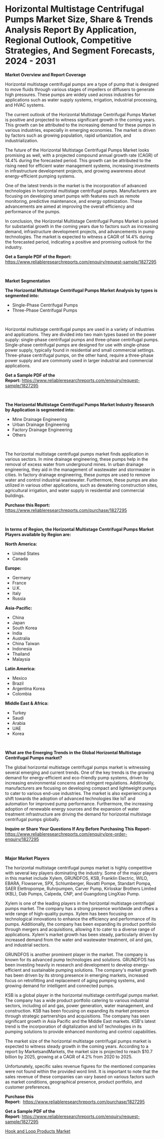 <p><h1>Horizontal Multistage Centrifugal Pumps Market Size, Share & Trends Analysis Report By Application, Regional Outlook, Competitive Strategies, And Segment Forecasts, 2024 - 2031</h1></p><p><strong>Market Overview and Report Coverage</strong></p>
<p><p>Horizontal multistage centrifugal pumps are a type of pump that is designed to move fluids through various stages of impellers or diffusers to generate high pressures. These pumps are widely used across industries for applications such as water supply systems, irrigation, industrial processing, and HVAC systems.</p><p>The current outlook of the Horizontal Multistage Centrifugal Pumps Market is positive and projected to witness significant growth in the coming years. This growth can be attributed to the increasing demand for these pumps in various industries, especially in emerging economies. The market is driven by factors such as growing population, rapid urbanization, and industrialization.</p><p>The future of the Horizontal Multistage Centrifugal Pumps Market looks promising as well, with a projected compound annual growth rate (CAGR) of 14.4% during the forecasted period. This growth can be attributed to the rising need for efficient water management systems, increasing investments in infrastructure development projects, and growing awareness about energy-efficient pumping systems.</p><p>One of the latest trends in the market is the incorporation of advanced technologies in horizontal multistage centrifugal pumps. Manufacturers are focusing on developing smart pumps with features such as remote monitoring, predictive maintenance, and energy optimization. These advancements are aimed at improving the overall efficiency and performance of the pumps.</p><p>In conclusion, the Horizontal Multistage Centrifugal Pumps Market is poised for substantial growth in the coming years due to factors such as increasing demand, infrastructure development projects, and advancements in pump technologies. The market is expected to witness a CAGR of 14.4% during the forecasted period, indicating a positive and promising outlook for the industry.</p></p>
<p><strong>Get a Sample PDF of the Report:</strong> <a href="https://www.reliableresearchreports.com/enquiry/request-sample/1827295">https://www.reliableresearchreports.com/enquiry/request-sample/1827295</a></p>
<p>&nbsp;</p>
<p><strong>Market Segmentation</strong></p>
<p><strong>The Horizontal Multistage Centrifugal Pumps Market Analysis by types is segmented into:</strong></p>
<p><ul><li>Single-Phase Centrifugal Pumps</li><li>Three-Phase Centrifugal Pumps</li></ul></p>
<p>&nbsp;</p>
<p><p>Horizontal multistage centrifugal pumps are used in a variety of industries and applications. They are divided into two main types based on the power supply: single-phase centrifugal pumps and three-phase centrifugal pumps. Single-phase centrifugal pumps are designed for use with single-phase power supply, typically found in residential and small commercial settings. Three-phase centrifugal pumps, on the other hand, require a three-phase power supply and are commonly used in larger industrial and commercial applications.</p></p>
<p><strong>Get a Sample PDF of the Report:</strong>&nbsp;<a href="https://www.reliableresearchreports.com/enquiry/request-sample/1827295">https://www.reliableresearchreports.com/enquiry/request-sample/1827295</a></p>
<p>&nbsp;</p>
<p><strong>The Horizontal Multistage Centrifugal Pumps Market Industry Research by Application is segmented into:</strong></p>
<p><ul><li>Mine Drainage Engineering</li><li>Urban Drainage Engineering</li><li>Factory Drainage Engineering</li><li>Others</li></ul></p>
<p>&nbsp;</p>
<p><p>The horizontal multistage centrifugal pumps market finds application in various sectors. In mine drainage engineering, these pumps help in the removal of excess water from underground mines. In urban drainage engineering, they aid in the management of wastewater and stormwater in cities. In factory drainage engineering, these pumps are used to remove water and control industrial wastewater. Furthermore, these pumps are also utilized in various other applications, such as dewatering construction sites, agricultural irrigation, and water supply in residential and commercial buildings.</p></p>
<p><strong>Purchase this Report:</strong>&nbsp; <a href="https://www.reliableresearchreports.com/purchase/1827295">https://www.reliableresearchreports.com/purchase/1827295</a></p>
<p>&nbsp;</p>
<p><strong>In terms of Region, the Horizontal Multistage Centrifugal Pumps Market Players available by Region are:</strong></p>
<p>
    <p> <strong> North America: </strong>
        <ul>
            <li>United States</li>
            <li>Canada</li>
        </ul>
        </p> 
    <p> <strong> Europe: </strong>
        <ul>
            <li>Germany</li>
            <li>France</li>
            <li>U.K.</li>
            <li>Italy</li>
            <li>Russia</li>
        </ul>
        </p> 
    <p> <strong> Asia-Pacific: </strong>
        <ul>
            <li>China</li>
            <li>Japan</li>
            <li>South Korea</li>
            <li>India</li>
            <li>Australia</li>
            <li>China Taiwan</li>
            <li>Indonesia</li>
            <li>Thailand</li>
            <li>Malaysia</li>
        </ul>
        </p> 
    <p> <strong> Latin America: </strong>
        <ul>
            <li>Mexico</li>
            <li>Brazil</li>
            <li>Argentina Korea</li>
            <li>Colombia</li>
        </ul>
        </p> 
    <p> <strong> Middle East & Africa: </strong>
        <ul>
            <li>Turkey</li>
            <li>Saudi</li>
            <li>Arabia</li>
            <li>UAE</li>
            <li>Korea</li>
        </ul>
    </p>
    </p>
<p>&nbsp;</p>
<p><strong>What are the Emerging Trends in the Global Horizontal Multistage Centrifugal Pumps market?</strong></p>
<p><p>The global horizontal multistage centrifugal pumps market is witnessing several emerging and current trends. One of the key trends is the growing demand for energy-efficient and eco-friendly pump systems, driven by increasing environmental concerns and stringent regulations. Additionally, manufacturers are focusing on developing compact and lightweight pumps to cater to various end-use industries. The market is also experiencing a shift towards the adoption of advanced technologies like IoT and automation for improved pump performance. Furthermore, the increasing adoption of renewable energy sources and the expansion of water treatment infrastructure are driving the demand for horizontal multistage centrifugal pumps globally.</p></p>
<p><strong>Inquire or Share Your Questions If Any Before Purchasing This Report</strong>- <a href="https://www.reliableresearchreports.com/enquiry/pre-order-enquiry/1827295">https://www.reliableresearchreports.com/enquiry/pre-order-enquiry/1827295</a></p>
<p>&nbsp;</p>
<p><strong>Major Market Players</strong></p>
<p><p>The horizontal multistage centrifugal pumps market is highly competitive with several key players dominating the industry. Some of the major players in this market include Xylem, GRUNDFOS, KSB, Franklin Electric, WILO, EBARA, Flowserve, SPX, Schlumberger, Rovatti Pompe, Standart Pompa, SAER Elettropompe, Ruhrpumpen, Carver Pump, Kirloskar Brothers Limited (KBL), Dab Pumps, Calpeda, CNP, and Guangdong LingXiao Pump.</p><p>Xylem is one of the leading players in the horizontal multistage centrifugal pumps market. The company has a strong presence worldwide and offers a wide range of high-quality pumps. Xylem has been focusing on technological innovations to enhance the efficiency and performance of its pumps. Additionally, the company has been expanding its product portfolio through mergers and acquisitions, allowing it to cater to a diverse range of applications. Xylem's market growth has been steady, particularly driven by increased demand from the water and wastewater treatment, oil and gas, and industrial sectors.</p><p>GRUNDFOS is another prominent player in the market. The company is known for its advanced pump technologies and solutions. GRUNDFOS has been investing heavily in research and development to develop energy-efficient and sustainable pumping solutions. The company's market growth has been driven by its strong presence in emerging markets, increased focus on retrofitting and replacement of aging pumping systems, and growing demand for intelligent and connected pumps.</p><p>KSB is a global player in the horizontal multistage centrifugal pumps market. The company has a wide product portfolio catering to various industrial sectors, including oil and gas, power generation, water management, and construction. KSB has been focusing on expanding its market presence through strategic partnerships and acquisitions. The company has seen significant growth in Asia Pacific and the Middle East markets. KSB's latest trend is the incorporation of digitalization and IoT technologies in its pumping solutions to provide enhanced monitoring and control capabilities.</p><p>The market size of the horizontal multistage centrifugal pumps market is expected to witness steady growth in the coming years. According to a report by MarketsandMarkets, the market size is projected to reach $10.7 billion by 2025, growing at a CAGR of 4.2% from 2020 to 2025.</p><p>Unfortunately, specific sales revenue figures for the mentioned companies were not found within the provided word limit. It is important to note that the sales revenue of these companies can vary based on various factors such as market conditions, geographical presence, product portfolio, and customer preferences.</p></p>
<p><strong>Purchase this Report:</strong>&nbsp;&nbsp;<a href="https://www.reliableresearchreports.com/purchase/1827295">https://www.reliableresearchreports.com/purchase/1827295</a></p>
<p></p>
<p><strong>Get a Sample PDF of the Report:</strong>&nbsp;<a href="https://www.reliableresearchreports.com/enquiry/request-sample/1827295">https://www.reliableresearchreports.com/enquiry/request-sample/1827295</a></p>
<p><p><a href="https://github.com/aashishrp/Market-Research-Report-List-1/blob/main/hook-and-loop-products-market.md">Hook and Loop Products Market</a></p></p>